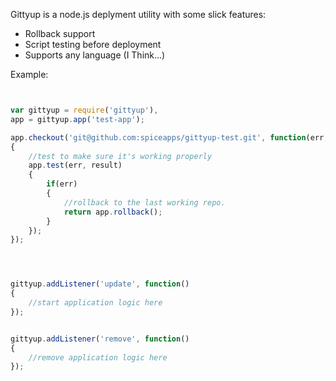 Gittyup is a node.js deplyment utility with some slick features:

- Rollback support
- Script testing before deployment
- Supports any language (I Think...)


Example:

```javascript


var gittyup = require('gittyup'),
app = gittyup.app('test-app');

app.checkout('git@github.com:spiceapps/gittyup-test.git', function(err, result)
{
	//test to make sure it's working properly
	app.test(err, result)
	{
		if(err)
		{
			//rollback to the last working repo.
			return app.rollback();
		}	
	});
});




gittyup.addListener('update', function()
{
	//start application logic here	
});


gittyup.addListener('remove', function()
{
	//remove application logic here
});

````
